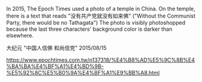 In 2015, The Epoch Times used a photo of a temple in China. On the temple, there is a text that reads "没有共产党就没有如来佛" ("Without the Communist Party, there would be no Tathagata") The photo is visibly photoshopped because the last three characters' background color is darker than elsewhere.

大纪元 "中国人信佛 和尚信党" 2015/08/15

https://www.epochtimes.com.tw/n137318/%E4%B8%AD%E5%9C%8B%E4%BA%BA%E4%BF%A1%E4%BD%9B-%E5%92%8C%E5%B0%9A%E4%BF%A1%E9%BB%A8.html
